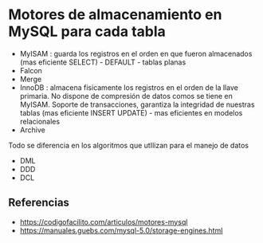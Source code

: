 # Motores de almacenamiento en MySQL para cada tabla
<!-- describe tabla -->
- MyISAM : guarda los registros en el orden en que fueron almacenados (mas eficiente SELECT) - DEFAULT - tablas planas
- Falcon
- Merge
- InnoDB : almacena fisicamente los registros en el orden de la llave primaria. No dispone de compresión de datos
            comos se tiene en MyISAM. Soporte de transacciones, garantiza la integridad de nuestras tablas (mas eficiente  INSERT UPDATE) - mas eficientes en modelos relacionales
- Archive

Todo se diferencia en los algoritmos que utIlizan para el manejo de datos
- DML
- DDD
- DCL

## Referencias

- https://codigofacilito.com/articulos/motores-mysql
- https://manuales.guebs.com/mysql-5.0/storage-engines.html